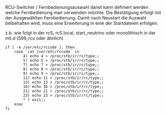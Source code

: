 RCU-Switcher / Fernbedienungsauswahl
damit kann definiert werden welche Fernbedienung man verwenden möchte. Die Bestätigung erfolgt mit
der Ausgewählten Fernbedienung. Damit nach Neustart die Auswahl beibehalten wird, muss eine Erweiterung
in eine der Startdateien erfolgen.

z.b. wie folgt in der rcS, rcS.local, start_neutrino  oder monolithisch in der init.d (S99_rcu oder ähnlich)
```
if [ -e /var/etc/rccode ]; then
	case `cat /var/etc/rccode` in
		4) echo 4 > /proc/stb/ir/rc/type;;
		5) echo 5 > /proc/stb/ir/rc/type;;
		7) echo 7 > /proc/stb/ir/rc/type;;
		8) echo 8 > /proc/stb/ir/rc/type;;
		9) echo 9 > /proc/stb/ir/rc/type;;
		11) echo 11 > /proc/stb/ir/rc/type;;
		13) echo 13 > /proc/stb/ir/rc/type;;
		16) echo 16 > /proc/stb/ir/rc/type;;
		21) echo 21 > /proc/stb/ir/rc/type;;
		23) echo 23 > /proc/stb/ir/rc/type;;
		* ) exit;;
	esac
fi
```
